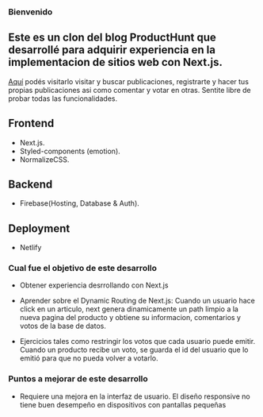 ### Bienvenido

## Este es un clon del blog ProductHunt que desarrollé para adquirir experiencia en la implementacion de sitios web con Next.js.



[Aquí](http://producthuntclonebypeter.netlify.app//) podés visitarlo visitar y buscar publicaciones, registrarte y hacer tus propias publicaciones asi como comentar y votar en otras. Sentite libre de probar todas las funcionalidades.


## Frontend 

- Next.js.
- Styled-components (emotion).
- NormalizeCSS.

## Backend 

- Firebase(Hosting, Database & Auth).

## Deployment

- Netlify 



### Cual fue el objetivo de este desarrollo

- Obtener experiencia desrrollando con Next.js

- Aprender sobre el Dynamic Routing de Next.js:
  Cuando un usuario hace click en un articulo, next genera dinamicamente un path limpio a la nueva pagina del producto y obtiene su informacion, comentarios y votos de la base de datos.

- Ejercicios tales como restringir los votos que cada usuario puede emitir. Cuando un producto recibe un voto, se guarda el id del usuario que lo emitió para que no pueda volver a votarlo.

### Puntos a mejorar de este desarrollo

- Requiere una mejora en la interfaz de usuario. El diseño responsive no tiene buen desempeño en dispositivos con pantallas pequeñas
